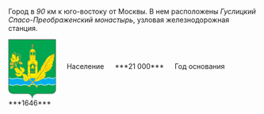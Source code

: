 <!--2021-11-20 14:30:06-->
Город в *90* км к юго-востоку от Москвы. 
В нем расположены *Гуслицкий Спасо-Преображенский монастырь*, узловая железнодорожная станция.

<span class="dt">
  <img src="Kurovskoye.png" align="middle" width="96px"> &emsp; 
<span class="dtc">
  Население &emsp; ***21 000*** &emsp;
  Год основания &emsp; ***1646***
</span>
</span>